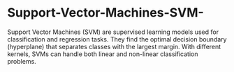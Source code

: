 # Support-Vector-Machines-SVM-
Support Vector Machines (SVM) are supervised learning models used for classification and regression tasks. They find the optimal decision boundary (hyperplane) that separates classes with the largest margin. With different kernels, SVMs can handle both linear and non-linear classification problems.
